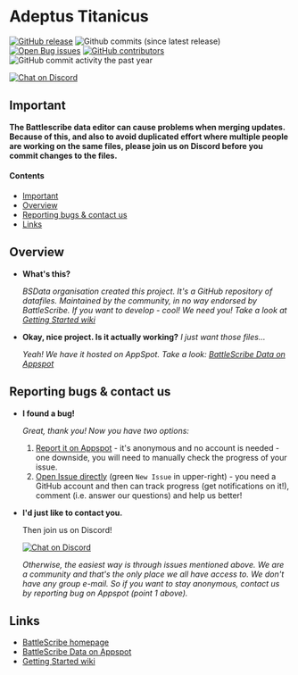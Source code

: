 Adeptus Titanicus
============================

[![GitHub release](https://img.shields.io/github/release/BSData/adeptus-titanicus.svg?style=flat-square)](https://github.com/BSData/adeptus-titanicus/releases/latest)
![Github commits (since latest release)](https://img.shields.io/github/commits-since/BSData/adeptus-titanicus/latest.svg?style=flat-square)
[![Open Bug issues](https://img.shields.io/github/issues/bsdata/adeptus-titanicus/Type%3A%20bug.svg?style=flat-square&label=bugs)](https://github.com/BSData/adeptus-titanicus/issues?q=is%3Aissue+is%3Aopen+label%3A%22Type%3A+bug%22)
[![GitHub contributors](https://img.shields.io/github/contributors/BSData/adeptus-titanicus.svg?style=flat-square)](https://github.com/BSData/adeptus-titanicus/graphs/contributors)
![GitHub commit activity the past year](https://img.shields.io/github/commit-activity/y/BSData/adeptus-titanicus.svg?style=flat-square)

[![Chat on Discord](https://img.shields.io/discord/558412685981777922?style=popout-square)](https://www.bsdata.net/contact)


## Important ##
[Important]: #important

__The Battlescribe data editor can cause problems when merging updates. Because of this, and also to avoid duplicated effort where multiple people are working on the same files, please join us on Discord before you commit changes to the files.__


#### Contents ####
[Contents]: #contents

* [Important][]
* [Overview][]
* [Reporting bugs & contact us][]
* [Links][]

[Important]: #important
[Overview]: #overview
[Reporting bugs & contact us]: #reporting-bugs--contact-us
[Links]: #links


## Overview ##
[Overview]: #overview

* __What's this?__

  _BSData organisation created this project. It's a GitHub repository of datafiles. Maintained by the community, in no way endorsed by BattleScribe. If you want to develop - cool! We need you! Take a look at [Getting Started wiki][]_

* __Okay, nice project. Is it actually working?__ _I just want those files..._
 
  _Yeah! We have it hosted on AppSpot. Take a look: [BattleScribe Data on Appspot][]_


## Reporting bugs & contact us ##

* __I found a bug!__
 
  _Great, thank you! Now you have two options:_

  1. [Report it on Appspot][] - it's anonymous and no account is needed - one downside, you will need to manually check the progress of your issue.
  2. [Open Issue directly][] (green ```New Issue``` in upper-right) - you need a GitHub account and then can track progress (get notifications on it!), comment (i.e. answer our questions) and help us better!

* __I'd just like to contact you.__

  Then join us on Discord!
  
  [![Chat on Discord](https://img.shields.io/discord/558412685981777922?style=popout-square)](https://www.bsdata.net/contact)
 
  _Otherwise, the easiest way is through issues mentioned above. We are a community and that's the only place we all have access to. We don't have any group e-mail. So if you want to stay anonymous, contact us by reporting bug on Appspot (point 1 above)._

[Report it on Appspot]: http://battlescribedata.appspot.com/#/repo/adeptus-titanicus
[Open Issue directly]: https://github.com/BSData/adeptus-titanicus/issues

## Links ##

* [BattleScribe homepage][]
* [BattleScribe Data on Appspot][]
* [Getting Started wiki][]


[BattleScribe homepage]: http://www.battlescribe.net/
[BattleScribe Data on Appspot]: http://battlescribedata.appspot.com/#/repos
[Getting Started wiki]: https://github.com/BSData/catalogue-development/wiki/Getting-Started